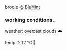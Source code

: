 brodie @ [BluMint](https://www.linkedin.com/company/blumint-io/)

<!--weather_start-->
### working conditions..

weather: overcast clouds ☁️

temp: 2.12 °C 🧥

<!--weather_end-->
